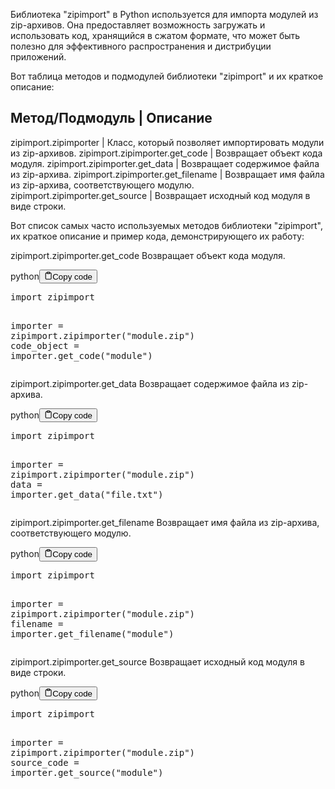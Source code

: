 <p>Библиотека "zipimport" в Python используется для импорта модулей из zip-архивов.
Она предоставляет возможность загружать и использовать код, хранящийся в сжатом формате,
что может быть полезно для эффективного распространения и дистрибуции приложений.</p>
<p>Вот таблица методов и подмодулей библиотеки "zipimport" и их краткое описание:</p>
<h2>Метод/Подмодуль    | Описание</h2>
<p>zipimport.zipimporter   | Класс, который позволяет импортировать модули из zip-архивов.
zipimport.zipimporter.get_code   | Возвращает объект кода модуля.
zipimport.zipimporter.get_data   | Возвращает содержимое файла из zip-архива.
zipimport.zipimporter.get_filename   | Возвращает имя файла из zip-архива, соответствующего модулю.
zipimport.zipimporter.get_source   | Возвращает исходный код модуля в виде строки.</p>
<p>Вот список самых часто используемых методов библиотеки "zipimport", их краткое описание и пример кода, демонстрирующего их работу:</p>
<p>zipimport.zipimporter.get_code Возвращает объект кода модуля.</p>
<div class="code-element"><div class="lang-line"><text>python</text><button class="copy-button"id="code9c15061f5e16360fca29fc391c6d9826b"onclick="copyCode(code9c15061f5e16360fca29fc391c6d9826, code9c15061f5e16360fca29fc391c6d9826b)"><svg stroke="currentColor"fill="none"stroke-width="2"viewBox="0 0 24 24"stroke-linecap="round"stroke-linejoin="round"class="h-4 w-4"height="1em"width="1em"xmlns="http://www.w3.org/2000/svg"><path d="M16 4h2a2 2 0 0 1 2 2v14a2 2 0 0 1-2 2H6a2 2 0 0 1-2-2V6a2 2 0 0 1 2-2h2"></path><rect x="8" y="2" width="8" height="4" rx="1" ry="1"></rect></svg><text>Copy code</text></button></div><div class="code" id="code9c15061f5e16360fca29fc391c6d9826"><div class="highlight"><pre><span></span><span class="kn">import</span> <span class="nn">zipimport</span>

<span class="n">importer</span> <span class="o">=</span> <span class="n">zipimport</span><span class="o">.</span><span class="n">zipimporter</span><span class="p">(</span><span class="s2">&quot;module.zip&quot;</span><span class="p">)</span>
<span class="n">code_object</span> <span class="o">=</span> <span class="n">importer</span><span class="o">.</span><span class="n">get_code</span><span class="p">(</span><span class="s2">&quot;module&quot;</span><span class="p">)</span>
</pre></div></div></div>

<p>zipimport.zipimporter.get_data Возвращает содержимое файла из zip-архива.</p>
<div class="code-element"><div class="lang-line"><text>python</text><button class="copy-button"id="code7cef65cd1368ec5d813fbfc2fc140132b"onclick="copyCode(code7cef65cd1368ec5d813fbfc2fc140132, code7cef65cd1368ec5d813fbfc2fc140132b)"><svg stroke="currentColor"fill="none"stroke-width="2"viewBox="0 0 24 24"stroke-linecap="round"stroke-linejoin="round"class="h-4 w-4"height="1em"width="1em"xmlns="http://www.w3.org/2000/svg"><path d="M16 4h2a2 2 0 0 1 2 2v14a2 2 0 0 1-2 2H6a2 2 0 0 1-2-2V6a2 2 0 0 1 2-2h2"></path><rect x="8" y="2" width="8" height="4" rx="1" ry="1"></rect></svg><text>Copy code</text></button></div><div class="code" id="code7cef65cd1368ec5d813fbfc2fc140132"><div class="highlight"><pre><span></span><span class="kn">import</span> <span class="nn">zipimport</span>

<span class="n">importer</span> <span class="o">=</span> <span class="n">zipimport</span><span class="o">.</span><span class="n">zipimporter</span><span class="p">(</span><span class="s2">&quot;module.zip&quot;</span><span class="p">)</span>
<span class="n">data</span> <span class="o">=</span> <span class="n">importer</span><span class="o">.</span><span class="n">get_data</span><span class="p">(</span><span class="s2">&quot;file.txt&quot;</span><span class="p">)</span>
</pre></div></div></div>

<p>zipimport.zipimporter.get_filename Возвращает имя файла из zip-архива, соответствующего модулю.</p>
<div class="code-element"><div class="lang-line"><text>python</text><button class="copy-button"id="code2d539aceb165b31e6061cb5d2e2bb6a3b"onclick="copyCode(code2d539aceb165b31e6061cb5d2e2bb6a3, code2d539aceb165b31e6061cb5d2e2bb6a3b)"><svg stroke="currentColor"fill="none"stroke-width="2"viewBox="0 0 24 24"stroke-linecap="round"stroke-linejoin="round"class="h-4 w-4"height="1em"width="1em"xmlns="http://www.w3.org/2000/svg"><path d="M16 4h2a2 2 0 0 1 2 2v14a2 2 0 0 1-2 2H6a2 2 0 0 1-2-2V6a2 2 0 0 1 2-2h2"></path><rect x="8" y="2" width="8" height="4" rx="1" ry="1"></rect></svg><text>Copy code</text></button></div><div class="code" id="code2d539aceb165b31e6061cb5d2e2bb6a3"><div class="highlight"><pre><span></span><span class="kn">import</span> <span class="nn">zipimport</span>

<span class="n">importer</span> <span class="o">=</span> <span class="n">zipimport</span><span class="o">.</span><span class="n">zipimporter</span><span class="p">(</span><span class="s2">&quot;module.zip&quot;</span><span class="p">)</span>
<span class="n">filename</span> <span class="o">=</span> <span class="n">importer</span><span class="o">.</span><span class="n">get_filename</span><span class="p">(</span><span class="s2">&quot;module&quot;</span><span class="p">)</span>
</pre></div></div></div>

<p>zipimport.zipimporter.get_source Возвращает исходный код модуля в виде строки.</p>
<div class="code-element"><div class="lang-line"><text>python</text><button class="copy-button"id="codeb7cd1075e4fc8c2c7ed0fb9d9c63ab0eb"onclick="copyCode(codeb7cd1075e4fc8c2c7ed0fb9d9c63ab0e, codeb7cd1075e4fc8c2c7ed0fb9d9c63ab0eb)"><svg stroke="currentColor"fill="none"stroke-width="2"viewBox="0 0 24 24"stroke-linecap="round"stroke-linejoin="round"class="h-4 w-4"height="1em"width="1em"xmlns="http://www.w3.org/2000/svg"><path d="M16 4h2a2 2 0 0 1 2 2v14a2 2 0 0 1-2 2H6a2 2 0 0 1-2-2V6a2 2 0 0 1 2-2h2"></path><rect x="8" y="2" width="8" height="4" rx="1" ry="1"></rect></svg><text>Copy code</text></button></div><div class="code" id="codeb7cd1075e4fc8c2c7ed0fb9d9c63ab0e"><div class="highlight"><pre><span></span><span class="kn">import</span> <span class="nn">zipimport</span>

<span class="n">importer</span> <span class="o">=</span> <span class="n">zipimport</span><span class="o">.</span><span class="n">zipimporter</span><span class="p">(</span><span class="s2">&quot;module.zip&quot;</span><span class="p">)</span>
<span class="n">source_code</span> <span class="o">=</span> <span class="n">importer</span><span class="o">.</span><span class="n">get_source</span><span class="p">(</span><span class="s2">&quot;module&quot;</span><span class="p">)</span>
</pre></div></div></div>